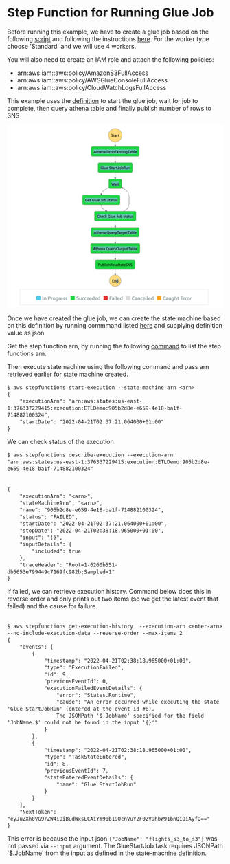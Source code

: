 # Step Function for Running Glue Job

Before running this example, we have to create a glue job based on the following [script](https://github.com/ryankarlos/AWS-ETL-Workflows/blob/master/glue_etl/example1/script.py)
and following the instructions [here](https://docs.aws.amazon.com/glue/latest/dg/console-custom-created.html).
For the worker type choose 'Standard' and we will use 4 workers.

You will also need to create an IAM role and attach the following policies:
- arn:aws:iam::aws:policy/AmazonS3FullAccess 
- arn:aws:iam::aws:policy/AWSGlueConsoleFullAccess
- arn:aws:iam::aws:policy/CloudWatchLogsFullAccess

This example uses the [definition](https://github.com/ryankarlos/AWS-ETL-Workflows/blob/master/step_functions/definitions/glue_etl.json) to start the glue job, 
wait for job to complete, then query athena table and finally publish number of rows to SNS

![](../screenshots/stepfunction_glue_etl.png) 

Once we have created the glue job, we can create the state machine based on this definition by running commmand listed [here](https://docs.aws.amazon.com/cli/latest/reference/stepfunctions/create-state-machine.html)
and supplying definition value as json

Get the step function arn, by running the following [command](https://docs.aws.amazon.com/cli/latest/reference/stepfunctions/start-execution.html
) to list the step functions arn.

Then execute statemachine using the following command and pass arn retrieved earlier for state machine created.

```
$ aws stepfunctions start-execution --state-machine-arn <arn>
{
    "executionArn": "arn:aws:states:us-east-1:376337229415:execution:ETLDemo:905b2d8e-e659-4e18-ba1f-714882100324",
    "startDate": "2022-04-21T02:37:21.064000+01:00"
}
```

We can check status of the execution


```
$ aws stepfunctions describe-execution --execution-arn "arn:aws:states:us-east-1:376337229415:execution:ETLDemo:905b2d8e-e659-4e18-ba1f-714882100324"


{
    "executionArn": "<arn>",
    "stateMachineArn": "<arn>",
    "name": "905b2d8e-e659-4e18-ba1f-714882100324",
    "status": "FAILED",
    "startDate": "2022-04-21T02:37:21.064000+01:00",
    "stopDate": "2022-04-21T02:38:18.965000+01:00",
    "input": "{}",
    "inputDetails": {
        "included": true
    },
    "traceHeader": "Root=1-6260b551-db5653e799449c7169fc982b;Sampled=1"
}
```

If failed, we can retrieve execution history. Command below does this in reverse order and only
prints out two items (so we get the latest event that failed) and the cause for failure.

```

$ aws stepfunctions get-execution-history  --execution-arn <enter-arn> --no-include-execution-data --reverse-order --max-items 2
{
    "events": [
        {
            "timestamp": "2022-04-21T02:38:18.965000+01:00",
            "type": "ExecutionFailed",
            "id": 9,
            "previousEventId": 0,
            "executionFailedEventDetails": {
                "error": "States.Runtime",
                "cause": "An error occurred while executing the state 'Glue StartJobRun' (entered at the event id #8). 
                The JSONPath '$.JobName' specified for the field 'JobName.$' could not be found in the input '{}'"
            }
        },
        {
            "timestamp": "2022-04-21T02:38:18.965000+01:00",
            "type": "TaskStateEntered",
            "id": 8,
            "previousEventId": 7,
            "stateEnteredEventDetails": {
                "name": "Glue StartJobRun"
            }
        }
    ],
    "NextToken": "eyJuZXh0VG9rZW4iOiBudWxsLCAiYm90b190cnVuY2F0ZV9hbW91bnQiOiAyfQ=="
}

```

This error is because the input json `{"JobName": "flights_s3_to_s3"}` was not passed via `--input` argument.
The GlueStartJob  task requires JSONPath '$.JobName' from the input as defined in the state-machine definition.
